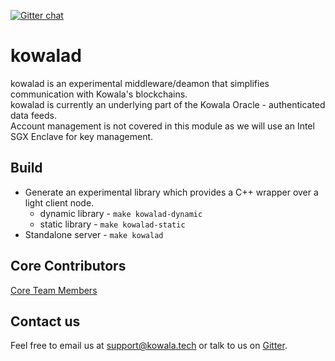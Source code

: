[![Gitter chat](https://badges.gitter.im/kowala/kcoin.png)](https://gitter.im/kowala-tech/lobby)

# kowalad

kowalad is an experimental middleware/deamon that simplifies communication with Kowala's blockchains.  
kowalad is currently an underlying part of the Kowala Oracle - authenticated data feeds.  
Account management is not covered in this module as we will use an Intel SGX Enclave for key management.

## Build

* Generate an experimental library which provides a C++ wrapper over a light client node.
  * dynamic library - `make kowalad-dynamic`
  * static library - `make kowalad-static`
* Standalone server - `make kowalad`

## Core Contributors

[Core Team Members](https://github.com/orgs/kowala-tech/people)

## Contact us

Feel free to email us at support@kowala.tech or talk to us on [Gitter](https://gitter.im/kowala-tech/kcoin).
